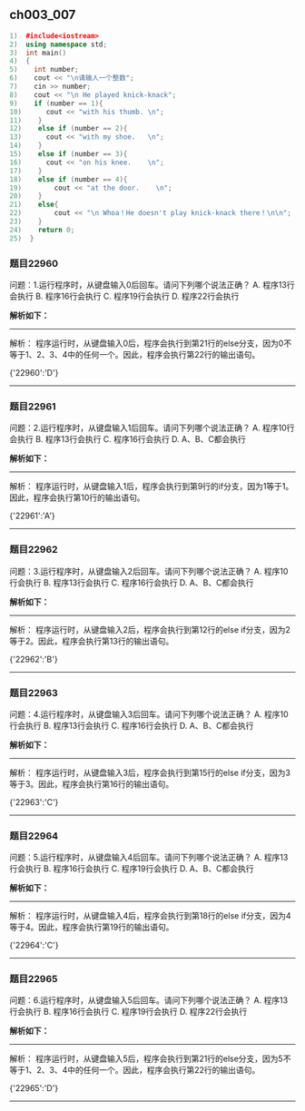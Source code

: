 ## ch003_007
``` c++
1)  #include<iostream>
2)  using namespace std;
3)  int main()
4)  {
5)    int number;
6)    cout << "\n请输人一个整数";
7)    cin >> number;
8)    cout << "\n He played knick-knack";
9)    if (number == 1){                  
10)      cout << "with his thumb. \n";
11)    }
12)    else if (number == 2){
13)      cout << "with my shoe.   \n";
14)    }
15)    else if (number == 3){
16)      cout << "on his knee.    \n";
17)    }
18)    else if (number == 4){
19)        cout << "at the door.    \n";
20)    }
21)    else{                          
22)        cout << "\n Whoa！He doesn't play knick-knack there！\n\n";
23)    }
24)    return 0;
25)  }


```
### 题目22960
问题：1.运行程序时，从键盘输入0后回车。请问下列哪个说法正确？
A.  程序13行会执行
B.  程序16行会执行
C.  程序19行会执行
D.  程序22行会执行


**解析如下：**

------

解析：
程序运行时，从键盘输入0后，程序会执行到第21行的else分支，因为0不等于1、2、3、4中的任何一个。因此，程序会执行第22行的输出语句。

{'22960':'D'}

------

### 题目22961
问题：2.运行程序时，从键盘输入1后回车。请问下列哪个说法正确？
A.  程序10行会执行
B.  程序13行会执行
C.  程序16行会执行
D.  A、B、C都会执行


**解析如下：**

------

解析：
程序运行时，从键盘输入1后，程序会执行到第9行的if分支，因为1等于1。因此，程序会执行第10行的输出语句。

{'22961':'A'}

------

### 题目22962
问题：3.运行程序时，从键盘输入2后回车。请问下列哪个说法正确？
A.  程序10行会执行
B.  程序13行会执行
C.  程序16行会执行
D.  A、B、C都会执行


**解析如下：**

------

解析：
程序运行时，从键盘输入2后，程序会执行到第12行的else if分支，因为2等于2。因此，程序会执行第13行的输出语句。

{'22962':'B'}

------

### 题目22963
问题：4.运行程序时，从键盘输入3后回车。请问下列哪个说法正确？
A.  程序10行会执行
B.  程序13行会执行
C.  程序16行会执行
D.  A、B、C都会执行


**解析如下：**

------

解析：
程序运行时，从键盘输入3后，程序会执行到第15行的else if分支，因为3等于3。因此，程序会执行第16行的输出语句。

{'22963':'C'}

------

### 题目22964
问题：5.运行程序时，从键盘输入4后回车。请问下列哪个说法正确？
A.  程序13行会执行
B.  程序16行会执行
C.  程序19行会执行
D.  A、B、C都会执行


**解析如下：**

------

解析：
程序运行时，从键盘输入4后，程序会执行到第18行的else if分支，因为4等于4。因此，程序会执行第19行的输出语句。

{'22964':'C'}

------

### 题目22965
问题：6.运行程序时，从键盘输入5后回车。请问下列哪个说法正确？
A.  程序13行会执行
B.  程序16行会执行
C.  程序19行会执行
D.  程序22行会执行


**解析如下：**

------

解析：
程序运行时，从键盘输入5后，程序会执行到第21行的else分支，因为5不等于1、2、3、4中的任何一个。因此，程序会执行第22行的输出语句。

{'22965':'D'}

------

